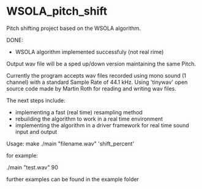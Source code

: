 # WSOLA_pitch_shift
Pitch shifting project based on the WSOLA algorithm.

DONE:
 - WSOLA algorithm implemented successfuly (not real rime)

Output wav file will be a sped up/down version maintaining the same Pitch. 

Currently the program accepts wav files recorded using mono sound (1 channel) with a standard Sample Rate of 44.1 kHz.
Using 'tinywav' open source code made by Martin Roth for reading and writing wav files.

The next steps include:
 - implementing a fast (real time) resampling method
 - rebuilding the algorithm to work in a real time environment
 - implementing the algorithm in a driver framework for real time sound input and output

Usage:
make
./main "filename.wav" 'shift_percent' 

for example:

./main "test.wav" 90

further examples can be found in the example folder


